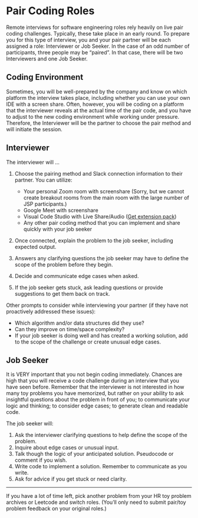 # Pair Coding Roles

Remote interviews for software engineering roles rely heavily on live pair coding challenges. Typically, these take place in an early round. To prepare you for this type of interview, you and your pair partner will be each assigned a role: Interviewer or Job Seeker. In the case of an odd number of participants, three people may be “paired”. In that case, there will be two Interviewers and one Job Seeker.

## Coding Environment

Sometimes, you will be well-prepared by the company and know on which platform the interview takes place, including whether you can use your own IDE with a screen share. Often, however, you will be coding on a platform that the interviewer reveals at the actual time of the pair code, and you have to adjust to the new coding environment while working under pressure. Therefore, the Interviewer will be the partner to choose the pair method and will initiate the session.

## Interviewer

The interviewer will ... 

1. Choose the pairing method and Slack connection information to their partner. You can utilize:
   - Your personal Zoom room with screenshare (Sorry, but we cannot create breakout rooms from the main room with the large number of JSP participants.)
   - Google Meet with screenshare
   - Visual Code Studio with Live Share/Audio ([Get extension pack](https://marketplace.visualstudio.com/items?itemName=MS-vsliveshare.vsliveshare-pack))
   - Any other pair coding method that you can implement and share quickly with your job seeker

2. Once connected, explain the problem to the job seeker, including expected output. 
3. Answers any clarifying questions the job seeker may have to define the scope of the problem before they begin.
4. Decide and communicate edge cases when asked.
5. If the job seeker gets stuck, ask leading questions or provide suggestions to get them back on track.

Other prompts to consider while interviewing your partner (if they have not proactively addressed these issues):

* Which algorithm and/or data structures did they use?
* Can they improve on time/space complexity?
* If your job seeker is doing well and has created a working solution, add to the scope of the challenge or create unusual edge cases.

## Job Seeker

It is VERY important that you not begin coding immediately. Chances are high that you will receive a code challenge during an interview that you have seen before. Remember that the interviewer is not interested in how many toy problems you have memorized, but rather on your ability to ask insightful questions about the problem in front of you; to communicate your logic and thinking; to consider edge cases; to generate clean and readable code.

The job seeker will:

1. Ask the interviewer clarifying questions to help define the scope of the problem.
2. Inquire about edge cases or unusual input.
3. Talk though the logic of your anticipated solution. Pseudocode or comment if you wish.
4. Write code to implement a solution. Remember to communicate as you write.
5. Ask for advice if you get stuck or need clarity.

---
If you have a lot of time left, pick another problem from your HR toy problem archives or Leetcode and switch roles. (You’ll only need to submit pair/toy problem feedback on your original roles.)
